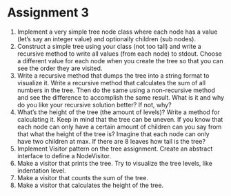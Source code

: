 Assignment 3
============

1. Implement a very simple tree node class where each node has a value (let’s say an integer value) and optionally children (sub nodes).
 1. Construct a simple tree using your class (not too tall) and write a recursive method to write all values (from each node) to stdout. Choose a different value for each node when you create the tree so that you can see the order they are visited.
 2. Write a recursive method that dumps the tree into a string format to visualize it.
Write a recursive method that calculates the sum of all numbers in the tree. Then do the same using a non-recursive method and see the difference to accomplish the same result. What is it and why do you like your recursive solution better? If not, why?
 3. What’s the height of the tree (the amount of levels)? Write a method for calculating it. Keep in mind that the tree can be uneven. If you know that each node can only have a certain amount of children can you say from that what the height of the tree is? Imagine that each node can only have two children at max. If there are 8 leaves how tall is the tree?
2. Implement Visitor pattern on the tree assignment. Create an abstract interface to define a NodeVisitor.
 1. Make a visitor that prints the tree. Try to visualize the tree levels, like indentation level.
 2. Make a visitor that counts the sum of the tree.
 3. Make a visitor that calculates the height of the tree.